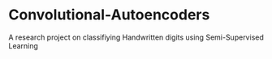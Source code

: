 # Convolutional-Autoencoders
A research project on classifiying Handwritten digits using Semi-Supervised Learning
